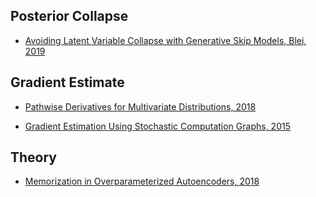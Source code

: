 ## Posterior Collapse

* [Avoiding Latent Variable Collapse with Generative Skip Models, Blei, 2019](http://www.cs.columbia.edu/~blei/papers/DiengKimRushBlei2019.pdf)

## Gradient Estimate

* [Pathwise Derivatives for Multivariate Distributions, 2018](https://arxiv.org/pdf/1806.01856.pdf)

* [Gradient Estimation Using Stochastic Computation Graphs, 2015](https://arxiv.org/pdf/1506.05254.pdf)

## Theory

* [Memorization in Overparameterized Autoencoders, 2018](https://arxiv.org/pdf/1810.10333.pdf)
